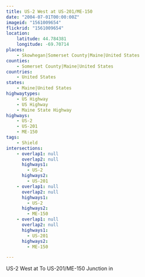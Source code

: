 ```yaml
---
title: US-2 West at US-201/ME-150
date: "2004-07-01T00:00:00Z"
imageid: "1561009654"
flickrid: "1561009654"
location:
    latitude: 44.784381
    longitude: -69.70714
places:
    - Skowhegan|Somerset County|Maine|United States
counties:
    - Somerset County|Maine|United States
countries:
    - United States
states:
    - Maine|United States
highwaytypes:
    - US Highway
    - US Highway
    - Maine State Highway
highways:
    - US-2
    - US-201
    - ME-150
tags:
    - Shield
intersections:
    - overlap1: null
      overlap2: null
      highways1:
        - US-2
      highways2:
        - US-201
    - overlap1: null
      overlap2: null
      highways1:
        - US-2
      highways2:
        - ME-150
    - overlap1: null
      overlap2: null
      highways1:
        - US-201
      highways2:
        - ME-150

---
```

US-2 West at To US-201/ME-150 Junction in 